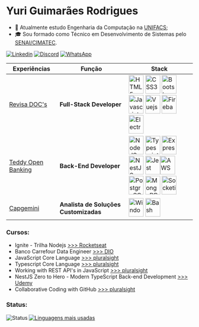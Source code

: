 # Yuri Guimarães Rodrigues 

- :school: Atualmente estudo Engenharia da Computação na [UNIFACS](https://www.unifacs.br/graduacao-bacharelado/engenharia-da-computacao/);
- :mortar_board: Sou formado como Técnico em Desenvolvimento de Sistemas pelo [SENAI/CIMATEC](https://www.tecnicosenai.com.br/cursos/desenvolvimento-sistemas/).
  
[![Linkedin](https://img.shields.io/badge/LinkedIn-0077B5?style=for-the-badge&logo=linkedin&logoColor=white)](https://linkedin.com/in/guimaraes-rodrigues/)
[![Discord](https://img.shields.io/badge/Discord-7289DA?style=for-the-badge&logo=discord&logoColor=white)](https://discord.gg/yrcunha#8943)
[![WhatsApp](https://img.shields.io/badge/WhatsApp-25D366?style=for-the-badge&logo=whatsapp&logoColor=white)](https://wa.me/message/GNIYLDPBKNBXA1)

| Experiências | Função | Stack
| --- | --- | --- |
| [Revisa DOC's](https://revisadocs.com.br/) | **Full-Stack Developer** | [<img src="https://cdn.jsdelivr.net/gh/devicons/devicon/icons/html5/html5-original.svg" alt="HTML5" width="40" height="50" />](#) [<img src="https://cdn.jsdelivr.net/gh/devicons/devicon/icons/css3/css3-original.svg" alt="CSS3" width="40" height="50" />](#) [<img src="https://cdn.jsdelivr.net/gh/devicons/devicon/icons/bootstrap/bootstrap-original.svg" alt="Bootstrap" width="40" height="50" />](#) [<img src="https://cdn.jsdelivr.net/gh/devicons/devicon/icons/javascript/javascript-original.svg" alt="Javascript" width="40" height="50" />](#) [<img src="https://cdn.jsdelivr.net/gh/devicons/devicon/icons/vuejs/vuejs-original-wordmark.svg" alt="Vuejs" width="40" height="50" />](#) [<img src="https://cdn.jsdelivr.net/gh/devicons/devicon/icons/firebase/firebase-plain-wordmark.svg" alt="Firebase" width="40" height="50" />](#) [<img src="https://cdn.jsdelivr.net/gh/devicons/devicon/icons/electron/electron-original.svg" alt="Electron" width="40" height="50" />](#) |
| [Teddy Open Banking](https://teddydigital.io/) | **Back-End Developer** | [<img src="https://cdn.jsdelivr.net/gh/devicons/devicon/icons/nodejs/nodejs-plain-wordmark.svg" alt="NodeJS" width="40" height="50"/>](#) [<img src="https://cdn.jsdelivr.net/gh/devicons/devicon/icons/typescript/typescript-original.svg" alt="Typescript" width="40" height="50"/>](#) [<img src="https://cdn.jsdelivr.net/gh/devicons/devicon/icons/express/express-original.svg" alt="Express" width="40" height="50"/>](#) [<img src="https://cdn.jsdelivr.net/gh/devicons/devicon/icons/nestjs/nestjs-plain.svg" alt="NestJS" width="40" height="50"/>](#) [<img src="https://cdn.jsdelivr.net/gh/devicons/devicon/icons/jest/jest-plain.svg" alt="Jest" width="40" height="50"/>](#)[<img src="https://cdn.jsdelivr.net/gh/devicons/devicon/icons/amazonwebservices/amazonwebservices-original.svg" alt="AWS" width="40" height="50"/>](#) [<img src="https://cdn.jsdelivr.net/gh/devicons/devicon/icons/postgresql/postgresql-original.svg" alt="PostgreSQL" width="40" height="50"/>](#) [<img src="https://cdn.jsdelivr.net/gh/devicons/devicon/icons/mongodb/mongodb-original.svg" alt="MongoDB" width="40" height="50"/>](#) [<img src="https://cdn.jsdelivr.net/gh/devicons/devicon/icons/socketio/socketio-original.svg" alt="Socketio" width="40" height="50"/>](#) |
| [Capgemini](https://www.capgemini.com/br-pt/) | **Analista de Soluções Customizadas** | [<img src="https://cdn.jsdelivr.net/gh/devicons/devicon/icons/windows8/windows8-original.svg" alt="Windows" width="40" height="50"/>](#) [<img src="https://cdn.jsdelivr.net/gh/devicons/devicon/icons/bash/bash-plain.svg" alt="Bash" width="40" height="50"/>](#) |

### Cursos:
  - Ignite - Trilha Nodejs [>>> Rocketseat](https://app.rocketseat.com.br/certificates/1d8b4d0f-a021-47f3-ac77-0b76fac73dba)
  - Banco Carrefour Data Engineer [>>> DIO](https://www.dio.me/certificate/6B88414D)
  - JavaScript Core Language [>>> pluralsight](https://www.pluralsight.com/paths/javascript-core-language)
  - Typescript Core Language [>>> pluralsight](https://www.pluralsight.com/paths/typescript-core-language)
  - Working with REST API's in JavaScript [>>> pluralsight](https://www.pluralsight.com/paths/working-with-rest-apis-in-javascript)
  - NestJS Zero to Hero - Modern TypeScript Back-end Development [>>> Udemy](https://www.udemy.com/course/nestjs-zero-to-hero/)
  - Collaborative Coding with GitHub [>>> pluralsight](https://www.pluralsight.com/paths/collaborative-coding-with-github)

### Status:

[<img src="https://github-readme-stats.vercel.app/api?username=yrcunha&show_icons=true&theme=dracula&title_color=000000&text_color=000000&locale=en" alt="Status" align="left" />](#)

[<img src="https://github-readme-stats.vercel.app/api/top-langs?username=yrcunha&show_icons=true&theme=dracula&title_color=000000&hide_border=false&locale=en&layout=demo" alt="Linguagens mais usadas"/>](#)

<!--
- :hourglass: Finalizados:

## NodeJS | Javascript | Typescript
  - [ ] LaunchBase [>>> Rocketseat](https://rocketseat.com.br/)
  - [x] Ignite - Trilha Nodejs [>>> Rocketseat](https://www.rocketseat.com.br/ignite)
  - [x] NestJS Zero to Hero - Modern TypeScript Back-end Development [>>> Udemy](https://www.udemy.com/course/nestjs-zero-to-hero/)
  - [ ] Typescript Core Language [>>> pluralsight](https://www.pluralsight.com/paths/typescript-core-language)
  - [ ] Serverless Framework Bootcamp: Node.js, AWS & Microservices [>>> Udemy](https://www.udemy.com/course/serverless-framework/)
  - [ ] Design Patterns em TypeScript Entendendo Padrões de Projetos [>>> Udemy](https://www.udemy.com/course/curso-design-patterns-typescript/)
  - [ ] Typescript: The Complete Developer's Guide [>>> Udemy](https://www.udemy.com/course/typescript-the-complete-developers-guide/)
  - [ ] Imersão em desenvolvimento de APIs com Node.js [>>> Erick Wendel](https://erickwendel.teachable.com/p/node-js-para-iniciantes-nodebr?origin=CursoErickWendel)
  - [x] JavaScript Core Language [>>> pluralsight](https://www.pluralsight.com/paths/javascript-core-language)
  - [ ] Node.js Developer on Microsoft Azure [>>> pluralsight](https://www.pluralsight.com/paths/nodejs-developer-on-microsoft-azure)
  - [ ] Working with Node.js [>>> pluralsight](https://www.pluralsight.com/paths/working-with-nodejs)
  - [ ] Working with REST API's in JavaScript [>>> pluralsight](https://www.pluralsight.com/paths/working-with-rest-apis-in-javascript)

## Java
  - [ ] Java COMPLETO Programação Orientada a Objetos +Projetos [>>> Udemy](https://www.udemy.com/course/java-curso-completo/)
  - [ ] Especialista Back-end Java [>>> EBAC](https://ebaconline.com.br/back-end-java-profession)
  - [ ] Spread Java Developer [>>> DIO](https://digitalinnovation.one/bootcamps/spread-java-developer)
  - [ ] Design Patterns in Java [>>> p<svg aria-hidden="true" focusable="false" data-prefix="fab" data-icon="js" class="svg-inline--fa fa-js" role="img" xmlns="http://www.w3.org/2000/svg" viewBox="0 0 448 512"><path fill="currentColor" d="M0 32v448h448V32H0zm243.8 349.4c0 43.6-25.6 63.5-62.9 63.5-33.7 0-53.2-17.4-63.2-38.5l34.3-20.7c6.6 11.7 12.6 21.6 27.1 21.6 13.8 0 22.6-5.4 22.6-26.5V237.7h42.1v143.7zm99.6 63.5c-39.1 0-64.4-18.6-76.7-43l34.3-19.8c9 14.7 20.8 25.6 41.5 25.6 17.4 0 28.6-8.7 28.6-20.8 0-14.4-11.4-19.5-30.7-28l-10.5-4.5c-30.4-12.9-50.5-29.2-50.5-63.5 0-31.6 24.1-55.6 61.6-55.6 26.8 0 46 9.3 59.8 33.7L368 290c-7.2-12.9-15-18-27.1-18-12.3 0-20.1 7.8-20.1 18 0 12.6 7.8 17.7 25.9 25.6l10.5 4.5c35.8 15.3 55.9 31 55.9 66.2 0 37.8-29.8 58.6-69.7 58.6z"></path></svg>luralsight](https://www.pluralsight.com/paths/design-patterns-in-java)
  - [ ] Java Coding Practices [>>> pluralsight](https://www.pluralsight.com/paths/java-coding-practices)
  - [ ] Java Development Environments and Tooling [>>> pluralsight](https://www.pluralsight.com/paths/java-tooling)
  - [ ] Java EE Foundations [>>> pluralsight](https://www.pluralsight.com/paths/java-ee-foundations)
  - [ ] Java Language Fundamentals [>>> pluralsight](https://www.pluralsight.com/paths/java-language-fundamentals)
  - [ ] Java Unit Testing [>>> pluralsight](https://www.pluralsight.com/paths/unit-testing-in-java)
  - Spring Framework: Building Web Applications and Services [>>> pluralsight](https://www.pluralsight.com/paths/spring-framework-building-web-applications-and-services)
  - [ ] Spring Framework: Core Spring [>>> pluralsight](https://www.pluralsight.com/paths/spring-framework-core-spring)
  - [ ] Spring Framework: Data Access with Spring [>>> pluralsight](https://www.pluralsight.com/paths/spring-framework-data-access-with-spring)
  - [ ] Spring Framework: Securing Spring Applications [>>> pluralsight](https://www.pluralsight.com/paths/spring-framework-securing-spring-applications)
  - [ ] Spring Framework: Spring Integration [>>> pluralsight](https://www.pluralsight.com/paths/spring-framework-spring-integration)
 
## Dados
  - [x] Banco Carrefour Data Engineer [>>> DIO](https://digitalinnovation.one/bootcamps/banco-carrefour-data-engineer?ref=certificate/6B88414D)

## AWS
  - [ ] Architecting in AWS [>>> pluralsight](https://www.pluralsight.com/paths/architecting-in-aws)
  - [ ] Automate Infrastructure on AWS with CloudFormation [>>> pluralsight](https://www.pluralsight.com/paths/automate-infrastructure-on-aws-with-cloudformation)
  - [ ] AWS Application Development [>>> pluralsight](https://www.pluralsight.com/paths/aws-application-development)
  - [ ] AWS Cloud Security [>>> pluralsight](https://www.pluralsight.com/paths/aws-cloud-security)
  - [ ] AWS Databases [>>> pluralsight](https://www.pluralsight.com/paths/aws-databases)
  - [ ] AWS Compute [>>> pluralsight](https://www.pluralsight.com/paths/aws-compute)
  - [ ] AWS Operations [>>> pluralsight](https://www.pluralsight.com/paths/aws-operations)
  - [ ] AWS Storage [>>> pluralsight](https://www.pluralsight.com/paths/aws-storage)
  - [ ] AWS Scalability [>>> pluralsight](https://www.pluralsight.com/paths/aws-scalability)
  - [ ] Building Serverless Applications on AWS [>>> pluralsight](https://www.pluralsight.com/paths/building-serverless-applications-on-aws)
  - [ ] Identity and Access Management on AWS [>>> pluralsight](https://www.pluralsight.com/paths/identity-and-access-management-on-aws)
  - [ ] Provisioning Infrastructure with the AWS CDK Using TypeScript [>>> pluralsight](https://www.pluralsight.com/paths/provisioning-infrastructure-with-the-aws-cdk-using-typescript)

## Outros
  - [ ] Collaborative Coding with GitHub [>>> pluralsight](https://www.pluralsight.com/paths/collaborative-coding-with-github)
  - [ ] Domain-Driven Design [>>> pluralsight](https://www.pluralsight.com/paths/domain-driven-design)
  - [ ] Microservices Architecture [>>> pluralsight](https://www.pluralsight.com/paths/microservices-architecture)
  - [ ] Docker Fundamentals for Developers [>>> pluralsight](https://www.pluralsight.com/paths/docker-fundamentals-for-developers)
  - [ ] Managing Docker in Production [>>> pluralsight](https://www.pluralsight.com/paths/managing-docker-in-production)
  - [ ] Linux Fundamentals [>>> pluralsight](https://www.pluralsight.com/paths/linux-fundamentals-1)
-->
